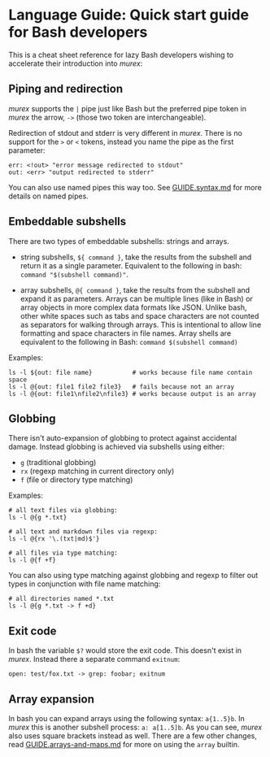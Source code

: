 # Language Guide: Quick start guide for Bash developers

This is a cheat sheet reference for lazy Bash developers wishing to
accelerate their introduction into _murex_:

## Piping and redirection

_murex_ supports the `|` pipe just like Bash but the preferred pipe
token in _murex_ the arrow, `->` (those two token are interchangeable).

Redirection of stdout and stderr is very different in _murex_. There is
no support for the `>` or `<` tokens,  instead you name the pipe as the
first parameter:

    err: <!out> "error message redirected to stdout"
    out: <err> "output redirected to stderr"

You can also use named pipes this way too. See [GUIDE.syntax.md](GUIDE.syntax.md#piping)
for more details on named pipes.

## Embeddable subshells

There are two types of embeddable subshells: strings and arrays.

* string subshells, `${ command }`, take the results from the subshell
and return it as a single parameter. Equivalent to the following in bash:
`command "$(subshell command)"`.

* array subshells, `@{ command }`, take the results from the subshell
and expand it as parameters. Arrays can be multiple lines (like in Bash)
or array objects in more complex data formats like JSON. Unlike bash,
other white spaces such as tabs and space characters are not counted as
separators for walking through arrays. This is intentional to allow line
formatting and space characters in file names. Array shells are
equivalent to the following in Bash: `command $(subshell command)`

Examples:

    ls -l ${out: file name}           # works because file name contain space
    ls -l @{out: file1 file2 file3}   # fails because not an array
    ls -l @{out: file1\nfile2\nfile3} # works because output is an array

## Globbing

There isn't auto-expansion of globbing to protect against accidental
damage. Instead globbing is achieved via subshells using either:

* `g` (traditional globbing)
* `rx` (regexp matching in current directory only)
* `f` (file or directory type matching)

Examples:

    # all text files via globbing:
    ls -l @{g *.txt}

    # all text and markdown files via regexp:
    ls -l @{rx '\.(txt|md)$'}

    # all files via type matching:
    ls -l @{f +f}

You can also using type matching against globbing and regexp to filter
out types in conjunction with file name matching:

    # all directories named *.txt
    ls -l @{g *.txt -> f +d}

## Exit code

In bash the variable `$?` would store the exit code. This doesn't exist
in _murex_. Instead there a separate command `exitnum`:

    open: test/fox.txt -> grep: foobar; exitnum

## Array expansion

In bash you can expand arrays using the following syntax: `a{1..5}b`. In
_murex_ this is another subshell process: `a: a[1..5]b`. As you can see,
_murex_ also uses square brackets instead as well. There are a few other
changes, read [GUIDE.arrays-and-maps.md](GUIDE.arrays-and-maps.md#the-array-builtin)
for more on using the `array` builtin.